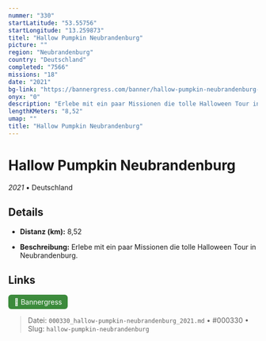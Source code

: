 ```yaml
---
nummer: "330"
startLatitude: "53.55756"
startLongitude: "13.259873"
titel: "Hallow Pumpkin Neubrandenburg"
picture: ""
region: "Neubrandenburg"
country: "Deutschland"
completed: "7566"
missions: "18"
date: "2021"
bg-link: "https://bannergress.com/banner/hallow-pumpkin-neubrandenburg-482b"
onyx: "0"
description: "Erlebe mit ein paar Missionen die tolle Halloween Tour in Neubrandenburg."
lengthKMeters: "8,52"
umap: ""
title: "Hallow Pumpkin Neubrandenburg"
---
```

# Hallow Pumpkin Neubrandenburg

*2021* • Deutschland



## Details
- **Distanz (km):** 8,52



- **Beschreibung:** Erlebe mit ein paar Missionen die tolle Halloween Tour in Neubrandenburg.


## Links
<div style="margin-top: 0.5em;">
<a href="https://bannergress.com/banner/hallow-pumpkin-neubrandenburg-482b" target="_blank" style="display:inline-block;margin-right:8px;padding:6px 12px;background-color:#3c8b3c;color:white;text-decoration:none;border-radius:6px;">🔗 Bannergress</a>

</div>


> Datei: `000330_hallow-pumpkin-neubrandenburg_2021.md` • #000330 • Slug: `hallow-pumpkin-neubrandenburg`
